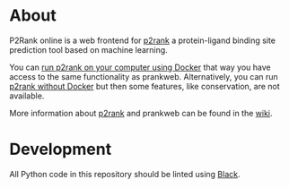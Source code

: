 # About

P2Rank online is a web frontend for [p2rank] a protein-ligand binding site prediction tool based on machine learning.

You can [run p2rank on your computer using Docker](https://github.com/cusbg/p2rank-framework/wiki/P2Rank-Deploy-Docker) that way you have access to the same functionality as prankweb. Alternatively, you can run [p2rank without Docker](https://github.com/rdk/p2rank#setup) but then some features, like conservation, are not available.  

More information about [p2rank] and prankweb can be found in the [wiki](https://github.com/cusbg/p2rank-framework/wiki).

[p2rank]: <https://github.com/rdk/p2rank>

# Development
All Python code in this repository should be linted using [Black](https://github.com/psf/black).
